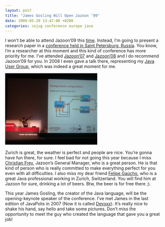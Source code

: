 ```yaml
---
layout: post
title: "James Gosling Will Open Jazoon ’09"
date: 2009-05-20 13:47:00 +0200
categories: cejug conference europe java
---
```


I won’t be able to attend Jazoon’09 this <a href="http://jazoon.com/en.html">time</a>. Instead, I’m going to present a research paper in a <a href="http://www.specom.nw.ru/specom_e.html">conference held in Saint Petersburg, Russia</a>. You know, I’m a researcher at this moment and this kind of conference has more priority for me. I’ve attended <a href="http://jazoon.com/jazoon07/en.html">Jazoon’07</a> and <a href="http://jazoon.com/jazoon08/en.html">Jazoon’08</a> and I do recommend Jazoon’09 for you. In 2008 I even gave a talk there, representing my <a href="http://www.cejug.org/">Java User Group</a>, which was indeed a great moment for me.

![jazoon-talk-2008-300x233.jpg](/images/posts/jazoon-talk-2008-300x233.jpg)

Zurich is great, the weather is perfect and people are nice. You’re gonna have fun there, for sure. I feel bad for not going this year because I miss <a href="http://jazoon.com/en/sponsorsandpartners/producer.html">Christian Frey</a>, Jazoon’s General Manager, who is a great person. He is that kind of person who is really committed to make everything perfect for you even with all difficulties. I also miss my dear friend <a href="http://weblogs.java.net/blog/felipegaucho/">Felipe Gaúcho</a>, who is a great Java professional working in Zurich, Switzerland. You will find him at Jazoon for sure, drinking a lot of beers. Btw, the beer is for free there ;).

This year James Gosling, the creator of the Java language, will be the opening-keynote speaker of the conference. I’ve met James in the last edition of JavaPolis in 2007 (Now it is called [Devoxx](http://www.devoxx.com/)). It’s really nice to shake his hand, say hello and take some pictures. Don’t miss the opportunity to meet the guy who created the language that gave you a great job!
